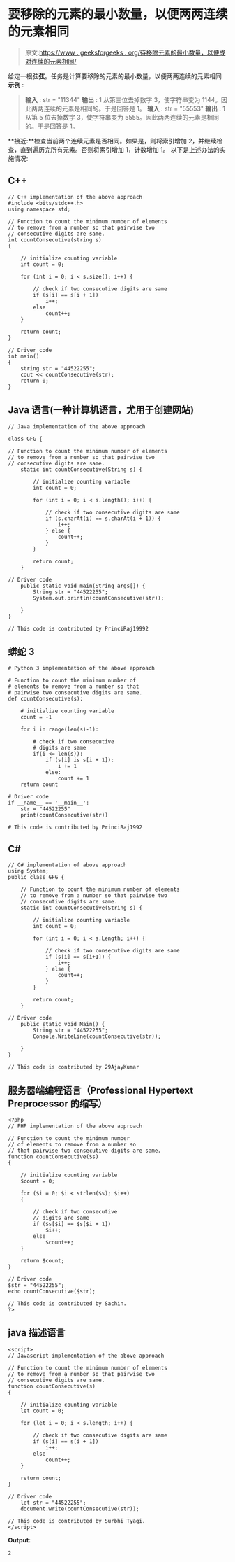 # 要移除的元素的最小数量，以便两两连续的元素相同

> 原文:[https://www . geeksforgeeks . org/待移除元素的最小数量，以便成对连续的元素相同/](https://www.geeksforgeeks.org/minimum-number-of-elements-to-be-removed-so-that-pairwise-consecutive-elements-are-same/)

给定一根弦**弦**。任务是计算要移除的元素的最小数量，以便两两连续的元素相同
**示例** :

> **输入** : str = "11344"
> **输出** : 1
> 从第三位去掉数字 3，使字符串变为 1144。因此两两连续的元素是相同的。于是回答是 1。
> **输入** : str = "55553"
> **输出** : 1
> 从第 5 位去掉数字 3，使字符串变为 5555。因此两两连续的元素是相同的。于是回答是 1。

**接近:**检查当前两个连续元素是否相同。如果是，则将索引增加 2，并继续检查，直到遍历完所有元素。否则将索引增加 1，计数增加 1。
以下是上述办法的实施情况:

## C++

```
// C++ implementation of the above approach
#include <bits/stdc++.h>
using namespace std;

// Function to count the minimum number of elements
// to remove from a number so that pairwise two
// consecutive digits are same.
int countConsecutive(string s)
{

    // initialize counting variable
    int count = 0;

    for (int i = 0; i < s.size(); i++) {

        // check if two consecutive digits are same
        if (s[i] == s[i + 1])
            i++;
        else
            count++;
    }

    return count;
}

// Driver code
int main()
{
    string str = "44522255";
    cout << countConsecutive(str);
    return 0;
}
```

## Java 语言(一种计算机语言，尤用于创建网站)

```
// Java implementation of the above approach

class GFG {

// Function to count the minimum number of elements
// to remove from a number so that pairwise two
// consecutive digits are same.
    static int countConsecutive(String s) {

        // initialize counting variable
        int count = 0;

        for (int i = 0; i < s.length(); i++) {

            // check if two consecutive digits are same
            if (s.charAt(i) == s.charAt(i + 1)) {
                i++;
            } else {
                count++;
            }
        }

        return count;
    }

// Driver code
    public static void main(String args[]) {
        String str = "44522255";
        System.out.println(countConsecutive(str));

    }
}

// This code is contributed by PrinciRaj19992
```

## 蟒蛇 3

```
# Python 3 implementation of the above approach

# Function to count the minimum number of
# elements to remove from a number so that
# pairwise two consecutive digits are same.
def countConsecutive(s):

    # initialize counting variable
    count = -1

    for i in range(len(s)-1):

        # check if two consecutive
        # digits are same
        if(i <= len(s)):
            if (s[i] is s[i + 1]):
                i += 1
            else:
                count += 1
    return count

# Driver code
if __name__ == '__main__':
    str = "44522255"
    print(countConsecutive(str))

# This code is contributed by PrinciRaj1992
```

## C#

```
// C# implementation of above approach
using System;
public class GFG {

    // Function to count the minimum number of elements
    // to remove from a number so that pairwise two
    // consecutive digits are same.
    static int countConsecutive(String s) {

        // initialize counting variable
        int count = 0;

        for (int i = 0; i < s.Length; i++) {

            // check if two consecutive digits are same
            if (s[i] == s[i+1]) {
                i++;
            } else {
                count++;
            }
        }

        return count;
    }

// Driver code
    public static void Main() {
        String str = "44522255";
        Console.WriteLine(countConsecutive(str));

    }
}

// This code is contributed by 29AjayKumar
```

## 服务器端编程语言（Professional Hypertext Preprocessor 的缩写）

```
<?php
// PHP implementation of the above approach

// Function to count the minimum number
// of elements to remove from a number so
// that pairwise two consecutive digits are same.
function countConsecutive($s)
{

    // initialize counting variable
    $count = 0;

    for ($i = 0; $i < strlen($s); $i++)
    {

        // check if two consecutive
        // digits are same
        if ($s[$i] == $s[$i + 1])
            $i++;
        else
            $count++;
    }

    return $count;
}

// Driver code
$str = "44522255";
echo countConsecutive($str);

// This code is contributed by Sachin.
?>
```

## java 描述语言

```
<script>
// Javascript implementation of the above approach

// Function to count the minimum number of elements
// to remove from a number so that pairwise two
// consecutive digits are same.
function countConsecutive(s)
{

    // initialize counting variable
    let count = 0;

    for (let i = 0; i < s.length; i++) {

        // check if two consecutive digits are same
        if (s[i] == s[i + 1])
            i++;
        else
            count++;
    }

    return count;
}

// Driver code
    let str = "44522255";
    document.write(countConsecutive(str));

// This code is contributed by Surbhi Tyagi.
</script>
```

**Output:** 

```
2
```